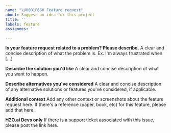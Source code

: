 ```yaml
---
name: "\U0001F680 Feature request"
about: Suggest an idea for this project
title: ''
labels: feature
assignees: ''

---
```


**Is your feature request related to a problem? Please describe.**
A clear and concise description of what the problem is. Ex. I'm always frustrated when [...]

**Describe the solution you'd like**
A clear and concise description of what you want to happen.

**Describe alternatives you've considered**
A clear and concise description of any alternative solutions or features you've considered, if applicable.

**Additional context**
Add any other context or screenshots about the feature request here.  If there's a reference (paper, book, etc) for this feature, please add that here.

**H2O.ai Devs only**
If there is a support ticket associated with this issue, please post the link here.
